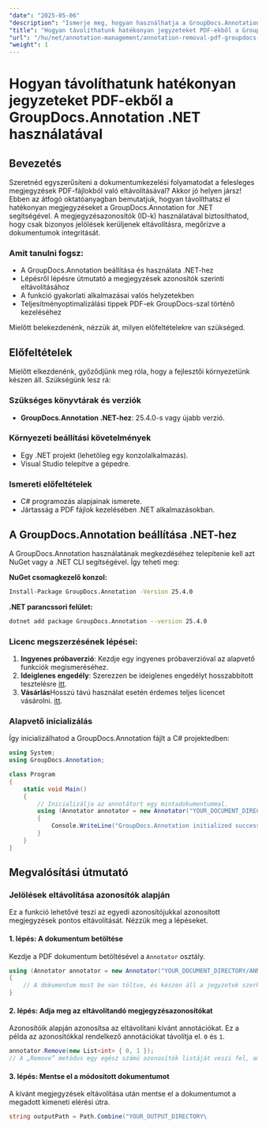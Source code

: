 ```yaml
---
"date": "2025-05-06"
"description": "Ismerje meg, hogyan használhatja a GroupDocs.Annotation for .NET-et az azonosító szerinti megjegyzések eltávolításához, optimalizálva ezzel a dokumentumkezelési folyamatot ezzel az átfogó útmutatóval."
"title": "Hogyan távolíthatunk hatékonyan jegyzeteket PDF-ekből a GroupDocs.Annotation .NET használatával"
"url": "/hu/net/annotation-management/annotation-removal-pdf-groupdocs-dotnet-guide/"
"weight": 1
---
```


# Hogyan távolíthatunk hatékonyan jegyzeteket PDF-ekből a GroupDocs.Annotation .NET használatával

## Bevezetés

Szeretnéd egyszerűsíteni a dokumentumkezelési folyamatodat a felesleges megjegyzések PDF-fájlokból való eltávolításával? Akkor jó helyen jársz! Ebben az átfogó oktatóanyagban bemutatjuk, hogyan távolíthatsz el hatékonyan megjegyzéseket a GroupDocs.Annotation for .NET segítségével. A megjegyzésazonosítók (ID-k) használatával biztosíthatod, hogy csak bizonyos jelölések kerüljenek eltávolításra, megőrizve a dokumentumok integritását.

### Amit tanulni fogsz:
- A GroupDocs.Annotation beállítása és használata .NET-hez
- Lépésről lépésre útmutató a megjegyzések azonosítók szerinti eltávolításához
- A funkció gyakorlati alkalmazásai valós helyzetekben
- Teljesítményoptimalizálási tippek PDF-ek GroupDocs-szal történő kezeléséhez

Mielőtt belekezdenénk, nézzük át, milyen előfeltételekre van szükséged.

## Előfeltételek

Mielőtt elkezdenénk, győződjünk meg róla, hogy a fejlesztői környezetünk készen áll. Szükségünk lesz rá:

### Szükséges könyvtárak és verziók
- **GroupDocs.Annotation .NET-hez**: 25.4.0-s vagy újabb verzió.

### Környezeti beállítási követelmények
- Egy .NET projekt (lehetőleg egy konzolalkalmazás).
- Visual Studio telepítve a gépedre.

### Ismereti előfeltételek
- C# programozás alapjainak ismerete.
- Jártasság a PDF fájlok kezelésében .NET alkalmazásokban.

## A GroupDocs.Annotation beállítása .NET-hez

A GroupDocs.Annotation használatának megkezdéséhez telepítenie kell azt NuGet vagy a .NET CLI segítségével. Így teheti meg:

**NuGet csomagkezelő konzol:**
```bash
Install-Package GroupDocs.Annotation -Version 25.4.0
```

**\.NET parancssori felület:**
```bash
dotnet add package GroupDocs.Annotation --version 25.4.0
```

### Licenc megszerzésének lépései:
1. **Ingyenes próbaverzió**: Kezdje egy ingyenes próbaverzióval az alapvető funkciók megismeréséhez.
2. **Ideiglenes engedély**: Szerezzen be ideiglenes engedélyt hosszabbított tesztelésre [itt](https://purchase.groupdocs.com/temporary-license/).
3. **Vásárlás**Hosszú távú használat esetén érdemes teljes licencet vásárolni. [itt](https://purchase.groupdocs.com/buy).

### Alapvető inicializálás
Így inicializálhatod a GroupDocs.Annotation fájlt a C# projektedben:

```csharp
using System;
using GroupDocs.Annotation;

class Program
{
    static void Main()
    {
        // Inicializálja az annotátort egy mintadokumentummal.
        using (Annotator annotator = new Annotator("YOUR_DOCUMENT_DIRECTORY/ANNOTATED.pdf"))
        {
            Console.WriteLine("GroupDocs.Annotation initialized successfully.");
        }
    }
}
```

## Megvalósítási útmutató

### Jelölések eltávolítása azonosítók alapján

Ez a funkció lehetővé teszi az egyedi azonosítójukkal azonosított megjegyzések pontos eltávolítását. Nézzük meg a lépéseket.

#### 1. lépés: A dokumentum betöltése
Kezdje a PDF dokumentum betöltésével a `Annotator` osztály.

```csharp
using (Annotator annotator = new Annotator("YOUR_DOCUMENT_DIRECTORY/ANNOTATED.pdf"))
{
    // A dokumentum most be van töltve, és készen áll a jegyzetek szerkesztésére.
}
```

#### 2. lépés: Adja meg az eltávolítandó megjegyzésazonosítókat
Azonosítóik alapján azonosítsa az eltávolítani kívánt annotációkat. Ez a példa az azonosítókkal rendelkező annotációkat távolítja el. `0` és `1`.

```csharp
annotator.Remove(new List<int> { 0, 1 });
// A „Remove” metódus egy egész számú azonosítók listáját veszi fel, amelyek az annotációkat jelölik.
```

#### 3. lépés: Mentse el a módosított dokumentumot
A kívánt megjegyzések eltávolítása után mentse el a dokumentumot a megadott kimeneti elérési útra.

```csharp
string outputPath = Path.Combine("YOUR_OUTPUT_DIRECTORY\